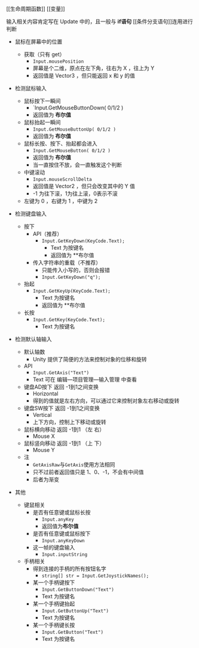 
[[生命周期函数]]
[[变量]]

输入相关内容肯定写在 Update 中的，且一般与 **if语句** [[条件分支语句]]连用进行判断

- 鼠标在屏幕中的位置
	- 获取（只有 get）
		- `Input.mousePosition`
		- 屏幕是个二维，原点在左下角，往右为 X ，往上为 Y
		- 返回值是 Vector3 ，但只能返回 x 和 y 的值

- 检测鼠标输入
	- 鼠标按下一瞬间
		- `Input.GetMouseButtonDown( 0/1/2 )
		- 返回值为 **布尔值** 
	- 鼠标抬起一瞬间
		- `Input.GetMouseButtonUp( 0/1/2 )`
		- 返回值为 **布尔值**
	- 鼠标长按、按下、抬起都会进入
		- `Input.GetMouseButton( 0/1/2 )`
		- 返回值为 **布尔值** 
		- 当一直按住不放，会一直触发这个判断
	- 中键滚动
		- `Input.mouseScrollDelta`
		- 返回值是 Vector2 ，但只会改变其中的 Y 值
		- -1 为往下滚，1为往上滚，0表示不滚
	- 左键为 0 ，右键为 1 ，中键为 2


- 检测键盘输入
	- 按下
		- API（推荐）
			- `Input.GetKeyDown(KeyCode.Text);`
				- Text 为按键名
				- 返回值为 **布尔值
		- 传入字符串的重载（不推荐）
			- 只能传入小写的，否则会报错
			- `Input.GetKeyDown("q");`
	- 抬起
		- `Input.GetKeyUp(KeyCode.Text);`
			- Text 为按键名
			- 返回值为 **布尔值
	- 长按
		- `Input.GetKey(KeyCode.Text);`
			- Text 为按键名

- 检测默认轴输入
	- 默认轴数
		- Unity 提供了简便的方法来控制对象的位移和旋转
	- API 
		- `Input.GetAxis("Text")`
		- Text 可在 编辑—项目管理—输入管理 中查看
	- 键盘AD按下 返回 -1到1之间变换
		- Horizontal
		- 得到的值就是左右方向，可以通过它来控制对象左右移动或旋转
	- 键盘SW按下 返回 -1到1之间变换
		- Vertical
		- 上下方向，控制上下移动或旋转
	- 鼠标横向移动 返回 -1到1 （左    右）
		- Mouse X
	- 鼠标竖向移动 返回 -1到1 （上    下）
		- Mouse Y
	- 注
		- `GetAxisRaw`与`GetAxis`使用方法相同
		- 只不过前者返回值只是 1、0、-1，不会有中间值
		- 后者为渐变

- 其他
	- 键鼠相关
		- 是否有任意键或鼠标长按
			- `Input.anyKey`
			- 返回值为**布尔值**
		- 是否有任意键或鼠标按下
			- `Input.anyKeyDown`
		- 这一帧的键盘输入
			- `Input.inputString`
	- 手柄相关
		- 得到连接的手柄的所有按钮名字
			- `string[] str = Input.GetJoystickNames(); `
		- 某一个手柄键按下
			- `Input.GetButtonDown("Text")`
			- Text 为按键名
		- 某一个手柄键抬起
			- `Input.GetButtonUp("Text")`
			- Text 为按键名
		- 某一个手柄键长按
			- `Input.GetButton("Text")`
			- Text 为按键名

